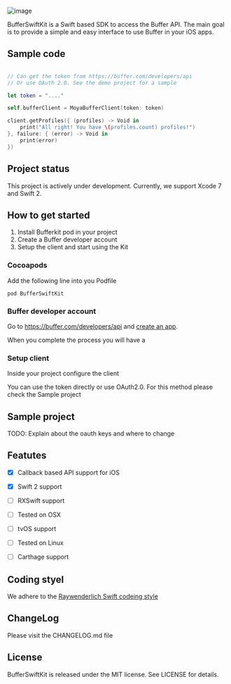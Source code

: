 ![image](http://cl.ly/0U2E212I0a1E/logo.png)
 
BufferSwiftKit is a Swift based SDK to access the Buffer API. 
The main goal is to provide a simple and easy interface to use Buffer in your iOS apps.

## Sample code

```swift

// Can get the token from https://buffer.com/developers/api
// Or use OAuth 2.0. See the demo project for a sample

let token = "...." 

self.bufferClient = MoyaBufferClient(token: token)

client.getProfiles({ (profiles) -> Void in
    print("All right! You have \(profiles.count) profiles!")
}, failure: { (error) -> Void in
    print(error)
})

```

## Project status

This project is actively under development.
Currently, we support Xcode 7 and Swift 2.


## How to get started


1. Install Bufferkit pod in your project
2. Create a Buffer developer account
3. Setup the client and start using the Kit


### Cocoapods

Add the following line into you Podfile

```
pod BufferSwiftKit
```

### Buffer developer account

Go to https://buffer.com/developers/api and [create an app](https://buffer.com/developers/apps/create).

When you complete the process you will have a 


### Setup client


Inside your project configure the client 

You can use the token directly or use OAuth2.0. For this method please check the Sample project


## Sample project


TODO: Explain about the oauth keys and where to change

## Featutes

- [x] Callback based API support for iOS
- [x] Swift 2 support
- [ ] RXSwift support
- [ ] Tested on OSX 
- [ ] tvOS support
- [ ] Tested on Linux
- [ ] Carthage support


## Coding styel

We adhere to the [Raywenderlich Swift codeing style](https://github.com/raywenderlich/swift-style-guide)

## ChangeLog

Please visit the CHANGELOG.md file

## License

BufferSwiftKit is released under the MIT license. See LICENSE for details.
